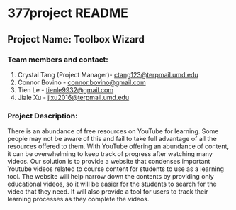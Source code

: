 # 377project README

## Project Name: Toolbox Wizard

### Team members and contact:
1. Crystal Tang (Project Manager)- ctang123@terpmail.umd.edu
2. Connor Bovino - connor.bovino@gmail.com
3. Tien Le - tienle9932@gmail.com
4. Jiale Xu - jlxu2016@terpmail.umd.edu

### Project Description:
There is an abundance of free resources on YouTube for learning. Some people may not be aware of this and fail to take full advantage of all the resources offered to them. With YouTube offering an abundance of content, it can be overwhelming to keep track of progress after watching many videos. Our solution is to provide a website that condenses important Youtube videos related to course content for students to use as a learning tool. The website will help narrow down the contents by providing only educational videos, so it will be easier for the students to search for the video that they need. It will also provide a tool for users to track their learning processes as they complete the videos.
